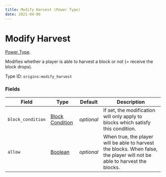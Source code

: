 ```yaml
---
title: Modify Harvest (Power Type)
date: 2021-04-06
---
```

# Modify Harvest

[Power Type](../power_types.md).

Modifies whether a player is able to harvest a block or not (= receive the block drops).

Type ID: `origins:modify_harvest`

### Fields

Field  | Type | Default | Description
-------|------|---------|-------------
`block_condition` | [Block Condition](../block_conditions.md) | _optional_ | If set, the modification will only apply to blocks which satisfy this condition.
`allow` | [Boolean](../data_types/boolean.md) | _optional_ | When true, the player will be able to harvest the blocks. When false, the player will not be able to harvest the blocks.
